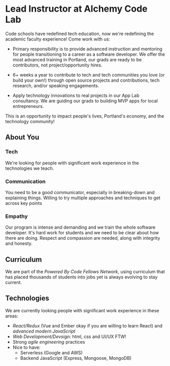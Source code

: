 Lead Instructor at Alchemy Code Lab
===

Code schools have redefined tech education, now we're redefining the academic faculty experience! Come work with us:

* Primary responsibility is to provide advanced instruction and mentoring for people transitioning to a career as a software developer. We offer the most advanced training in Portland, our grads are ready to be contributors, not project/opportunity hires.

* 6+ weeks a year to contribute to tech and tech communities you love (or build your own!) through open source projects and contributions, tech research, and/or speaking engagements.

* Apply technology innovations to real projects in our App Lab consultancy. We are guiding our grads to building MVP apps for local entrepreneurs.

This is an opportunity to impact people's lives, Portland's economy, and the technology community!

## About You

### Tech

We're looking for people with significant work experience in the technologies we teach.

### Communication

You need to be a good communicator, especially in breaking-down and explaining things. Willing to try multiple approaches and techniques to get across key points 

### Empathy

Our program is intense and demanding and we train the whole software developer. It's hard work for students and we need to be clear about how there are doing. Respect and
compassion are needed, along with integrity and honesty.

## Curriculum

We are part of the _Powered By Code Fellows Network_, using curriculum that has placed thousands of students into jobs yet is always evolving to stay current.

## Technologies

We are currently looking people with significant work experience in these areas:

* _React/Redux_ (Vue and Ember okay if you are willing to learn React) and _advanced modern JavaScript_
* _Web Development/Devsign_: html, css and UI/UX FTW!
* Strong _agile engineering_ practices
* Nice to have:
    * Serverless (Google and AWS)
    * Backend JavaScript (Express, Mongoose, MongoDB)